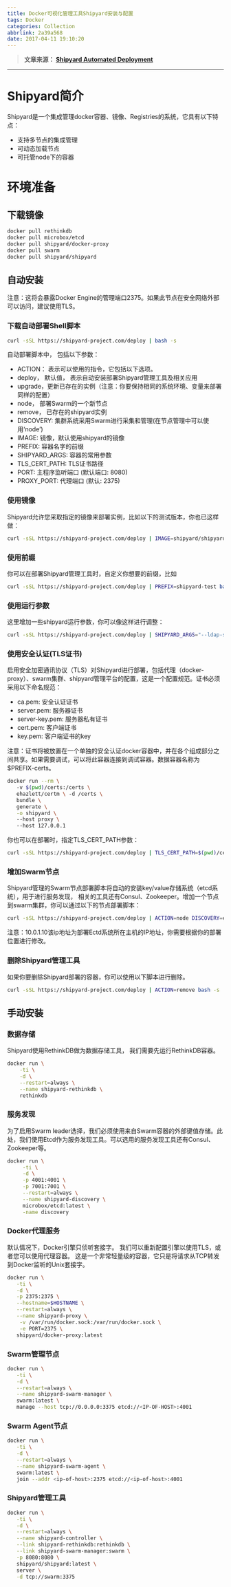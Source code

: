 ```yaml
---
title: Docker可视化管理工具Shipyard安装与配置
tags: Docker
categories: Collection
abbrlink: 2a39a568
date: 2017-04-11 19:10:20
---
```

> **文章来源： [Shipyard Automated Deployment](https://shipyard-project.com/docs/deploy/automated/)**

---

# Shipyard简介

Shipyard是一个集成管理docker容器、镜像、Registries的系统，它具有以下特点：

* 支持多节点的集成管理
* 可动态加载节点
* 可托管node下的容器

# 环境准备

## 下载镜像

```bash
docker pull rethinkdb
docker pull microbox/etcd
docker pull shipyard/docker-proxy
docker pull swarm 
docker pull shipyard/shipyard
```

## 自动安装

注意：这将会暴露Docker Engine的管理端口2375。如果此节点在安全网络外部可以访问，建议使用TLS。

### 下载自动部署Shell脚本

```bash
curl -sSL https://shipyard-project.com/deploy | bash -s
```

自动部署脚本中， 包括以下参数：

* ACTION： 表示可以使用的指令，它包括以下选项。
* deploy， 默认值， 表示自动安装部署Shipyard管理工具及相关应用
* upgrade，更新已存在的实例（注意：你要保持相同的系统环境、变量来部署同样的配置）
* node， 部署Swarm的一个新节点
* remove， 已存在的shipyard实例
* DISCOVERY: 集群系统采用Swarm进行采集和管理(在节点管理中可以使用‘node’)
* IMAGE: 镜像，默认使用shipyard的镜像
* PREFIX: 容器名字的前缀
* SHIPYARD_ARGS: 容器的常用参数
* TLS_CERT_PATH: TLS证书路径
* PORT: 主程序监听端口 (默认端口: 8080)
* PROXY_PORT: 代理端口 (默认: 2375)

### 使用镜像

Shipyard允许您采取指定的镜像来部署实例，比如以下的测试版本，你也已这样做：

```bash
curl -sSL https://shipyard-project.com/deploy | IMAGE=shipyard/shipyard:test bash -s
```

### 使用前缀

你可以在部署Shipyard管理工具时，自定义你想要的前缀，比如

```bash
curl -sSL https://shipyard-project.com/deploy | PREFIX=shipyard-test bash -s
```

### 使用运行参数

这里增加一些shipyard运行参数，你可以像这样进行调整：

```bash
curl -sSL https://shipyard-project.com/deploy | SHIPYARD_ARGS="--ldap-server=ldap.example.com --ldap-autocreate-users" bash -s
```

### 使用安全认证(TLS证书)

启用安全加密通讯协议（TLS）对Shipyard进行部署，包括代理（docker-proxy）、swarm集群、shipyard管理平台的配置，这是一个配置规范。证书必须采用以下命名规范：

* ca.pem: 安全认证证书
* server.pem: 服务器证书
* server-key.pem: 服务器私有证书
* cert.pem: 客户端证书
* key.pem: 客户端证书的key

注意：证书将被放置在一个单独的安全认证docker容器中，并在各个组成部分之间共享。如果需要调试，可以将此容器连接到调试容器。数据容器名称为$PREFIX-certs。

```bash
docker run --rm \ 
   -v $(pwd)/certs:/certs \ 
   ehazlett/certm \ -d /certs \ 
   bundle \ 
   generate \
   -o shipyard \ 
   --host proxy \ 
   --host 127.0.0.1
```

你也可以在部署时，指定TLS_CERT_PATH参数：

```bash
curl -sSL https://shipyard-project.com/deploy | TLS_CERT_PATH=$(pwd)/certs bash -s
```

### 增加Swarm节点

Shipyard管理的Swarm节点部署脚本将自动的安装key/value存储系统（etcd系统），用于进行服务发现， 相关的工具还有Consul、Zookeeper。增加一个节点到swarm集群，你可以通过以下的节点部署脚本：

```bash
curl -sSL https://shipyard-project.com/deploy | ACTION=node DISCOVERY=etcd://10.0.1.10:4001 bash -s
```

注意：10.0.1.10该ip地址为部署Ectd系统所在主机的IP地址，你需要根据你的部署位置进行修改。

### 删除Shipyard管理工具

如果你要删除Shipyard部署的容器，你可以使用以下脚本进行删除。

```bash
curl -sSL https://shipyard-project.com/deploy | ACTION=remove bash -s
```

## 手动安装

### 数据存储

Shipyard使用RethinkDB做为数据存储工具， 我们需要先运行RethinkDB容器。

```bash
docker run \
    -ti \
    -d \
    --restart=always \
    --name shipyard-rethinkdb \
    rethinkdb
```

### 服务发现

为了启用Swarm leader选择，我们必须使用来自Swarm容器的外部键值存储。此处，我们使用Etcd作为服务发现工具。可以选用的服务发现工具还有Consul、Zookeeper等。

```bash
docker run \
     -ti \
     -d \
     -p 4001:4001 \
     -p 7001:7001 \
     --restart=always \
     --name shipyard-discovery \
     microbox/etcd:latest \
     -name discovery
```

### Docker代理服务

默认情况下，Docker引擎只侦听套接字。 我们可以重新配置引擎以使用TLS，或者您可以使用代理容器。 这是一个非常轻量级的容器，它只是将请求从TCP转发到Docker监听的Unix套接字。

```bash
docker run \
   -ti \
   -d \
   -p 2375:2375 \
   --hostname=$HOSTNAME \
   --restart=always \
   --name shipyard-proxy \
    -v /var/run/docker.sock:/var/run/docker.sock \
    -e PORT=2375 \
   shipyard/docker-proxy:latest
```

### Swarm管理节点

```bash
docker run \
   -ti \
   -d \
   --restart=always \
   --name shipyard-swarm-manager \
   swarm:latest \
   manage --host tcp://0.0.0.0:3375 etcd://<IP-OF-HOST>:4001
```

### Swarm Agent节点

```bash
docker run \
   -ti \
   -d \
   --restart=always \
   --name shipyard-swarm-agent \
   swarm:latest \
   join --addr <ip-of-host>:2375 etcd://<ip-of-host>:4001
```

### Shipyard管理工具

```bash
docker run \
   -ti \
   -d \
   --restart=always \
   --name shipyard-controller \
   --link shipyard-rethinkdb:rethinkdb \
   --link shipyard-swarm-manager:swarm \
   -p 8080:8080 \
   shipyard/shipyard:latest \
   server \
   -d tcp://swarm:3375
```
